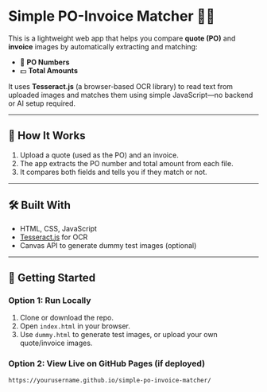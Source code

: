 # Simple PO-Invoice Matcher 🧾✅

This is a lightweight web app that helps you compare **quote (PO)** and **invoice** images by automatically extracting and matching:

- 📌 **PO Numbers**
- 💵 **Total Amounts**

It uses **Tesseract.js** (a browser-based OCR library) to read text from uploaded images and matches them using simple JavaScript—no backend or AI setup required.

---

## 🔧 How It Works

1. Upload a quote (used as the PO) and an invoice.
2. The app extracts the PO number and total amount from each file.
3. It compares both fields and tells you if they match or not.

---

## 🛠️ Built With

- HTML, CSS, JavaScript
- [Tesseract.js](https://github.com/naptha/tesseract.js) for OCR
- Canvas API to generate dummy test images (optional)

---

## 🚀 Getting Started

### Option 1: Run Locally

1. Clone or download the repo.
2. Open `index.html` in your browser.
3. Use `dummy.html` to generate test images, or upload your own quote/invoice images.

### Option 2: View Live on GitHub Pages (if deployed)

```bash
https://yourusername.github.io/simple-po-invoice-matcher/
